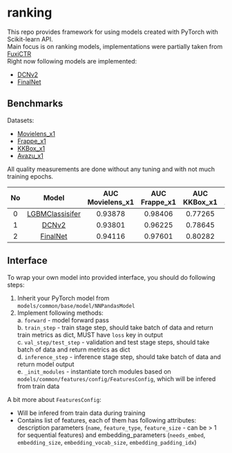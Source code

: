 # ranking

This repo provides framework for using models created with PyTorch with Scikit-learn API.  
Main focus is on ranking models, implementations were partially taken from [FuxiCTR](https://github.com/reczoo/FuxiCTR)  
Right now following models are implemented:

- [DCNv2](https://arxiv.org/abs/2008.13535)
- [FinalNet](https://dl.acm.org/doi/10.1145/3539618.3591988)

## Benchmarks

Datasets:
- [Movielens_x1](https://github.com/reczoo/Datasets/tree/main/MovieLens/MovielensLatest_x1)
- [Frappe_x1](https://github.com/reczoo/Datasets/tree/main/Frappe/Frappe_x1)
- [KKBox_x1](https://github.com/reczoo/Datasets/tree/main/KKBox/KKBox_x1)
- [Avazu_x1](https://github.com/reczoo/Datasets/tree/main/Avazu/Avazu_x1)

All quality measurements are done without any tuning and with not much training epochs.

| No  | Model          | AUC Movielens_x1 | AUC Frappe_x1 | AUC KKBox_x1 | AUC Avazu_x1 |
|:---:|:--------------:|:----------------:|:-------------:|:------------:|:------------:|
|0    | [LGBMClassisifer](https://lightgbm.readthedocs.io/en/latest/pythonapi/lightgbm.LGBMClassifier.html) | 0.93878 | 0.98406 | 0.77265 | 0.75589 |
|1    | [DCNv2](https://arxiv.org/abs/2008.13535) | 0.93801 | 0.96225 | 0.78645 | 0.75401 |
|2    | [FinalNet](https://dl.acm.org/doi/10.1145/3539618.3591988) | 0.94116 | 0.97601 | 0.80282 | 0.75844 |

## Interface

To wrap your own model into provided interface, you should do following steps:

1. Inherit your PyTorch model from `models/common/base/model/NNPandasModel`
2. Implement following methods:  
  a. `forward` - model forward pass  
  b. `train_step` - train stage step, should take batch of data and return train metrics as dict, MUST have `loss` key in output  
  c. `val_step/test_step` - validation and test stage steps, should take batch of data and return metrics as dict  
  d. `inference_step` - inference stage step, should take batch of data and return model output  
  e. `_init_modules` - instantiate torch modules based on `models/common/features/config/FeaturesConfig`, which will be infered from train data  

A bit more about `FeaturesConfig`:
- Will be infered from train data during training
- Contains list of features, each of them has following attributes: description parameters (`name`, `feature_type`, `feature_size` - can be > 1 for sequential features) and embedding_parameters (`needs_embed`, `embedding_size`, `embedding_vocab_size`, `embedding_padding_idx`)

